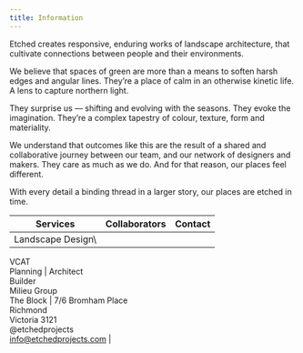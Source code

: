 ```yaml
---
title: Information
---
```

Etched creates responsive, enduring works of landscape architecture, that cultivate connections between people and their environments.

We believe that spaces of green are more than a means to soften harsh edges and angular lines. They’re a place of calm in an otherwise kinetic life. A lens to capture northern light.

They surprise us — shifting and evolving with the seasons. They evoke the imagination. They’re a complex tapestry of colour, texture, form and materiality.

We understand that outcomes like this are the result of a shared and collaborative journey between our team, and our network of designers and makers. They care as much as we do. And for that reason, our places feel different.

With every detail a binding thread in a larger story, our places are etched in time.

| Services                         | Collaborators                               | Contact                                                                              |
| -------------------------------- | ------------------------------------------- | ------------------------------------------------------------------------------------ |
| Landscape Design\
VCAT\
Planning | Architect\
Builder\
Milieu Group\
The Block | 7/6 Bromham Place\
Richmond\
Victoria 3121\
@etchedprojects\
info@etchedprojects.com |